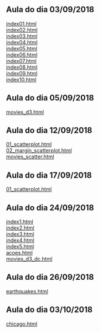 ## Aula do dia 03/09/2018
[index01.html](basic/index01.html)<br>
[index02.html](basic/index02.html)<br>
[index03.html](basic/index03.html)<br>
[index04.html](basic/index04.html)<br>
[index05.html](basic/index05.html)<br>
[index06.html](basic/index06.html)<br>
[index07.html](basic/index07.html)<br>
[index08.html](basic/index08.html)<br>
[index09.html](basic/index09.html)<br>
[index10.html](basic/index10.html)<br>


## Aula do dia 05/09/2018
[movies_d3.html](d3_intro/movies_d3.html)<br>


## Aula do dia 12/09/2018
[01_scatterplot.html](d3_scale/01_scatterplot.html)<br>
[02_margin_scatterplot.html](d3_scale/02_margin_scatterplot.html)<br>
[movies_scatter.html](d3_scale/movies_scatter.html)<br>


## Aula do dia 17/09/2018
[01_scatterplot.html](d3_update/01_scatterplot.html)<br>


## Aula do dia 24/09/2018
[index1.html](d3_crossfilter/index1.html)<br>
[index2.html](d3_crossfilter/index2.html)<br>
[index3.html](d3_crossfilter/index3.html)<br>
[index4.html](d3_crossfilter/index4.html)<br>
[index5.html](d3_crossfilter/index5.html)<br>
[acoes.html](d3_crossfilter/acoes.html)<br>
[movies_d3_dc.html](d3_crossfilter/movies_d3_dc.html)<br>


## Aula do dia 26/09/2018
[earthquakes.html](d3_crossfilter_2/earthquakes.html)<br>


## Aula do dia 03/10/2018
[chicago.html](d3_spacial/chicago.html)<br>


<!-- 
Para saber mais sobre a sintaxe markdown, veja [este guia](https://guides.github.com/features/mastering-markdown/). 
-->
